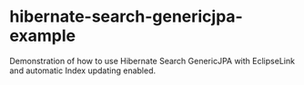 # hibernate-search-genericjpa-example

Demonstration of how to use Hibernate Search GenericJPA with EclipseLink and automatic Index updating enabled.
